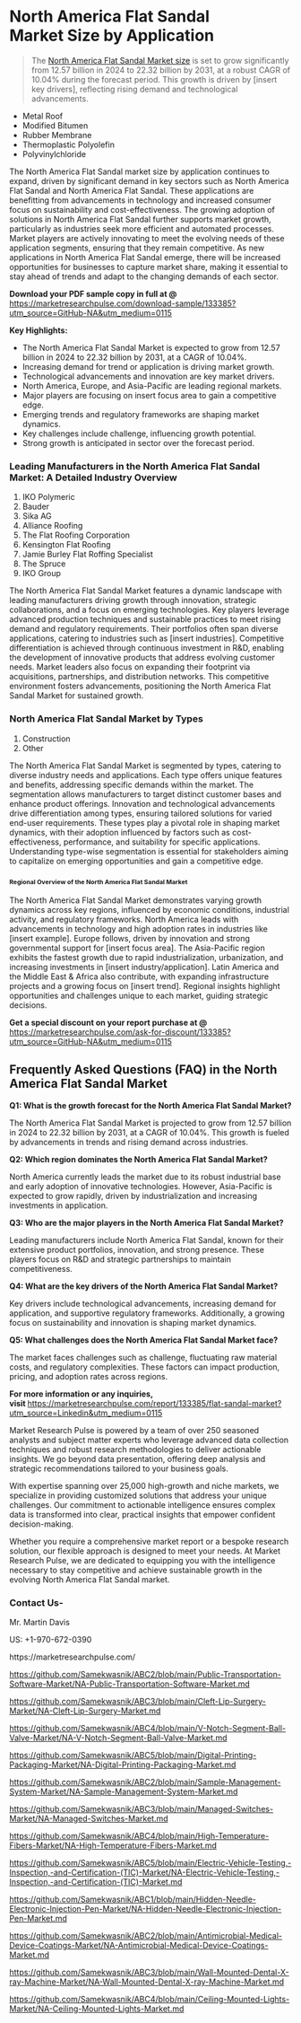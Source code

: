 <h1>North America Flat Sandal Market&nbsp;Size by Application</h1><blockquote><p>The <a href="https://marketresearchpulse.com/download-sample/133385?utm_source=GitHub-NA&amp;utm_medium=0115">North America Flat Sandal Market size</a> is set to grow significantly from 12.57 billion in 2024 to 22.32 billion by 2031, at a robust CAGR of 10.04% during the forecast period. This growth is driven by [insert key drivers], reflecting rising demand and technological advancements.</p></blockquote><ul><li>Metal Roof<li> Modified Bitumen<li> Rubber Membrane<li> Thermoplastic Polyolefin<li> Polyvinylchloride</li></ul><p>The North America Flat Sandal market size by application continues to expand, driven by significant demand in key sectors such as North America Flat Sandal and North America Flat Sandal. These applications are benefitting from advancements in technology and increased consumer focus on sustainability and cost-effectiveness. The growing adoption of solutions in North America Flat Sandal further supports market growth, particularly as industries seek more efficient and automated processes. Market players are actively innovating to meet the evolving needs of these application segments, ensuring that they remain competitive. As new applications in North America Flat Sandal emerge, there will be increased opportunities for businesses to capture market share, making it essential to stay ahead of trends and adapt to the changing demands of each sector.</p><p><strong>Download your PDF sample copy in full at @ </strong><a href="https://marketresearchpulse.com/download-sample/133385?utm_source=GitHub-NA&amp;utm_medium=0115">https://marketresearchpulse.com/download-sample/133385?utm_source=GitHub-NA&amp;utm_medium=0115</a></p><p><strong>Key Highlights: </strong></p><ul><li>The North America Flat Sandal Market is expected to grow from 12.57 billion in 2024 to 22.32 billion by 2031, at a CAGR of 10.04%.</li><li>Increasing demand for trend or application is driving market growth.</li><li>Technological advancements and innovation are key market drivers.</li><li>North America, Europe, and Asia-Pacific are leading regional markets.</li><li>Major players are focusing on insert focus area to gain a competitive edge.</li><li>Emerging trends and regulatory frameworks are shaping market dynamics.</li><li>Key challenges include challenge, influencing growth potential.</li><li>Strong growth is anticipated in sector over the forecast period.</li></ul><h3>Leading Manufacturers in the North America Flat Sandal Market: A Detailed Industry Overview</h3><ol><li>IKO Polymeric</li><li>Bauder</li><li>Sika AG</li><li>Alliance Roofing</li><li>The Flat Roofing Corporation</li><li>Kensington Flat Roofing</li><li>Jamie Burley Flat Roffing Specialist</li><li>The Spruce</li><li>IKO Group</li></ol><div class="flex max-w-full flex-col flex-grow"><div class="min-h-8 text-message flex w-full flex-col items-end gap-2 whitespace-normal break-words [.text-message+&amp;]:mt-5" dir="auto" data-message-author-role="assistant" data-message-id="fd8432e4-4910-450d-b182-61b7bfb0a01f" data-message-model-slug="gpt-4o"><div class="flex w-full flex-col gap-1 empty:hidden first:pt-[3px]"><div class="markdown prose w-full break-words dark:prose-invert light"><p>The North America Flat Sandal Market features a dynamic landscape with leading manufacturers driving growth through innovation, strategic collaborations, and a focus on emerging technologies. Key players leverage advanced production techniques and sustainable practices to meet rising demand and regulatory requirements. Their portfolios often span diverse applications, catering to industries such as [insert industries]. Competitive differentiation is achieved through continuous investment in R&amp;D, enabling the development of innovative products that address evolving customer needs. Market leaders also focus on expanding their footprint via acquisitions, partnerships, and distribution networks. This competitive environment fosters advancements, positioning the North America Flat Sandal Market for sustained growth.</p></div></div></div></div><h3>North America Flat Sandal Market by Types</h3><ol><li>Construction<li> Other</li></ol><div class="flex max-w-full flex-col flex-grow"><div class="min-h-8 text-message flex w-full flex-col items-end gap-2 whitespace-normal break-words [.text-message+&amp;]:mt-5" dir="auto" data-message-author-role="assistant" data-message-id="084470be-0bb7-4664-bddf-5156b4f41249" data-message-model-slug="gpt-4o-mini"><div class="flex w-full flex-col gap-1 empty:hidden first:pt-[3px]"><div class="markdown prose w-full break-words dark:prose-invert light"><p>The North America Flat Sandal Market is segmented by types, catering to diverse industry needs and applications. Each type offers unique features and benefits, addressing specific demands within the market. The segmentation allows manufacturers to target distinct customer bases and enhance product offerings. Innovation and technological advancements drive differentiation among types, ensuring tailored solutions for varied end-user requirements. These types play a pivotal role in shaping market dynamics, with their adoption influenced by factors such as cost-effectiveness, performance, and suitability for specific applications. Understanding type-wise segmentation is essential for stakeholders aiming to capitalize on emerging opportunities and gain a competitive edge.</p></div></div></div></div><h3><span style="font-size: 11px;">Regional Overview of the North America Flat Sandal Market</span></h3><div class="flex max-w-full flex-col flex-grow"><div class="min-h-8 text-message flex w-full flex-col items-end gap-2 whitespace-normal break-words [.text-message+&amp;]:mt-5" dir="auto" data-message-author-role="assistant" data-message-id="e9038762-ce64-4e30-91c9-9bd413514231" data-message-model-slug="gpt-4o-mini"><div class="flex w-full flex-col gap-1 empty:hidden first:pt-[3px]"><div class="markdown prose w-full break-words dark:prose-invert light"><p>The North America Flat Sandal Market demonstrates varying growth dynamics across key regions, influenced by economic conditions, industrial activity, and regulatory frameworks. North America leads with advancements in technology and high adoption rates in industries like [insert example]. Europe follows, driven by innovation and strong governmental support for [insert focus area]. The Asia-Pacific region exhibits the fastest growth due to rapid industrialization, urbanization, and increasing investments in [insert industry/application]. Latin America and the Middle East &amp; Africa also contribute, with expanding infrastructure projects and a growing focus on [insert trend]. Regional insights highlight opportunities and challenges unique to each market, guiding strategic decisions.</p></div></div></div></div><p><strong>Get a special discount on your report purchase at @ </strong><a href="https://marketresearchpulse.com/ask-for-discount/133385?utm_source=GitHub-NA&amp;utm_medium=0115">https://marketresearchpulse.com/ask-for-discount/133385?utm_source=GitHub-NA&amp;utm_medium=0115</a></p><h2>Frequently Asked Questions (FAQ) in the North America Flat Sandal Market</h2><p><strong>Q1: What is the growth forecast for the North America Flat Sandal Market?</strong></p><p>The North America Flat Sandal Market is projected to grow from 12.57 billion in 2024 to 22.32 billion by 2031, at a CAGR of 10.04%. This growth is fueled by advancements in trends and rising demand across industries.</p><p><strong>Q2: Which region dominates the North America Flat Sandal Market?</strong></p><p>North America currently leads the market due to its robust industrial base and early adoption of innovative technologies. However, Asia-Pacific is expected to grow rapidly, driven by industrialization and increasing investments in application.</p><p><strong>Q3: Who are the major players in the North America Flat Sandal Market?</strong></p><p>Leading manufacturers include North America Flat Sandal, known for their extensive product portfolios, innovation, and strong presence. These players focus on R&amp;D and strategic partnerships to maintain competitiveness.</p><p><strong>Q4: What are the key drivers of the North America Flat Sandal Market?</strong></p><p>Key drivers include technological advancements, increasing demand for application, and supportive regulatory frameworks. Additionally, a growing focus on sustainability and innovation is shaping market dynamics.</p><p><strong>Q5: What challenges does the North America Flat Sandal Market face?</strong></p><p>The market faces challenges such as challenge, fluctuating raw material costs, and regulatory complexities. These factors can impact production, pricing, and adoption rates across regions.</p><p><strong>For more information or any inquiries, visit&nbsp;</strong><a href="https://marketresearchpulse.com/report/133385/flat-sandal-market?utm_source=Linkedin&utm_medium=0115">https://marketresearchpulse.com/report/133385/flat-sandal-market?utm_source=Linkedin&utm_medium=0115</a></p><p>Market Research Pulse is powered by a team of over 250 seasoned analysts and subject matter experts who leverage advanced data collection techniques and robust research methodologies to deliver actionable insights. We go beyond data presentation, offering deep analysis and strategic recommendations tailored to your business goals.</p><p>With expertise spanning over 25,000 high-growth and niche markets, we specialize in providing customized solutions that address your unique challenges. Our commitment to actionable intelligence ensures complex data is transformed into clear, practical insights that empower confident decision-making.</p><p>Whether you require a comprehensive market report or a bespoke research solution, our flexible approach is designed to meet your needs. At Market Research Pulse, we are dedicated to equipping you with the intelligence necessary to stay competitive and achieve sustainable growth in the evolving North America Flat Sandal market.</p><h3><strong>Contact Us-</strong></h3><p>Mr. Martin Davis</p><p>US: +1-970-672-0390</p><p>https://marketresearchpulse.com/</p><p><a href="https://github.com/Samekwasnik/ABC2/blob/main/Public-Transportation-Software-Market/NA-Public-Transportation-Software-Market.md">https://github.com/Samekwasnik/ABC2/blob/main/Public-Transportation-Software-Market/NA-Public-Transportation-Software-Market.md</a></p><p><a href="https://github.com/Samekwasnik/ABC3/blob/main/Cleft-Lip-Surgery-Market/NA-Cleft-Lip-Surgery-Market.md">https://github.com/Samekwasnik/ABC3/blob/main/Cleft-Lip-Surgery-Market/NA-Cleft-Lip-Surgery-Market.md</a></p><p><a href="https://github.com/Samekwasnik/ABC4/blob/main/V-Notch-Segment-Ball-Valve-Market/NA-V-Notch-Segment-Ball-Valve-Market.md">https://github.com/Samekwasnik/ABC4/blob/main/V-Notch-Segment-Ball-Valve-Market/NA-V-Notch-Segment-Ball-Valve-Market.md</a></p><p><a href="https://github.com/Samekwasnik/ABC5/blob/main/Digital-Printing-Packaging-Market/NA-Digital-Printing-Packaging-Market.md">https://github.com/Samekwasnik/ABC5/blob/main/Digital-Printing-Packaging-Market/NA-Digital-Printing-Packaging-Market.md</a></p><p><a href="https://github.com/Samekwasnik/ABC2/blob/main/Sample-Management-System-Market/NA-Sample-Management-System-Market.md">https://github.com/Samekwasnik/ABC2/blob/main/Sample-Management-System-Market/NA-Sample-Management-System-Market.md</a></p><p><a href="https://github.com/Samekwasnik/ABC3/blob/main/Managed-Switches-Market/NA-Managed-Switches-Market.md">https://github.com/Samekwasnik/ABC3/blob/main/Managed-Switches-Market/NA-Managed-Switches-Market.md</a></p><p><a href="https://github.com/Samekwasnik/ABC4/blob/main/High-Temperature-Fibers-Market/NA-High-Temperature-Fibers-Market.md">https://github.com/Samekwasnik/ABC4/blob/main/High-Temperature-Fibers-Market/NA-High-Temperature-Fibers-Market.md</a></p><p><a href="https://github.com/Samekwasnik/ABC5/blob/main/Electric-Vehicle-Testing,-Inspection,-and-Certification-(TIC)-Market/NA-Electric-Vehicle-Testing,-Inspection,-and-Certification-(TIC)-Market.md">https://github.com/Samekwasnik/ABC5/blob/main/Electric-Vehicle-Testing,-Inspection,-and-Certification-(TIC)-Market/NA-Electric-Vehicle-Testing,-Inspection,-and-Certification-(TIC)-Market.md</a></p><p><a href="https://github.com/Samekwasnik/ABC1/blob/main/Hidden-Needle-Electronic-Injection-Pen-Market/NA-Hidden-Needle-Electronic-Injection-Pen-Market.md">https://github.com/Samekwasnik/ABC1/blob/main/Hidden-Needle-Electronic-Injection-Pen-Market/NA-Hidden-Needle-Electronic-Injection-Pen-Market.md</a></p><p><a href="https://github.com/Samekwasnik/ABC2/blob/main/Antimicrobial-Medical-Device-Coatings-Market/NA-Antimicrobial-Medical-Device-Coatings-Market.md">https://github.com/Samekwasnik/ABC2/blob/main/Antimicrobial-Medical-Device-Coatings-Market/NA-Antimicrobial-Medical-Device-Coatings-Market.md</a></p><p><a href="https://github.com/Samekwasnik/ABC3/blob/main/Wall-Mounted-Dental-X-ray-Machine-Market/NA-Wall-Mounted-Dental-X-ray-Machine-Market.md">https://github.com/Samekwasnik/ABC3/blob/main/Wall-Mounted-Dental-X-ray-Machine-Market/NA-Wall-Mounted-Dental-X-ray-Machine-Market.md</a></p><p><a href="https://github.com/Samekwasnik/ABC4/blob/main/Ceiling-Mounted-Lights-Market/NA-Ceiling-Mounted-Lights-Market.md">https://github.com/Samekwasnik/ABC4/blob/main/Ceiling-Mounted-Lights-Market/NA-Ceiling-Mounted-Lights-Market.md</a></p>
